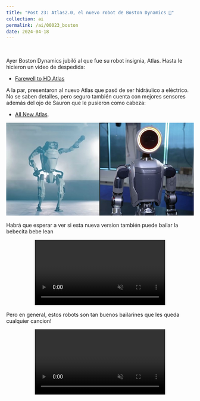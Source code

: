 ```yaml
---
title: "Post 23: Atlas2.0, el nuevo robot de Boston Dynamics 🤖"
collection: ai
permalink: /ai/00023_boston
date: 2024-04-18
---
```


&nbsp;

Ayer Boston Dynamics jubiló al que fue su robot insignia, Atlas. Hasta le hicieron un video de despedida: 
* [Farewell to HD Atlas](https://www.youtube.com/watch?v=-9EM5_VFlt8&ab_channel=BostonDynamics)

A la par, presentaron al nuevo Atlas que pasó de ser hidráulico a eléctrico. No se saben detalles, pero seguro también cuenta con mejores sensores además del ojo de Sauron que le pusieron como cabeza: 
* [All New Atlas](https://www.youtube.com/watch?v=29ECwExc-_M&ab_channel=BostonDynamics). 

![img](/images/ai/00023_atlas.jpg)

Habrá que esperar a ver si esta nueva version también puede bailar la bebecita bebe lean  

<div>
<center>
<video width="350" autoplay="autoplay" loop="true" controls muted>
  <source src="/images/ai/00023_atlas2.mp4" type="video/mp4">
  Your browser does not support the video tag.
</video>
</center>
</div>

Pero en general, estos robots son tan buenos bailarines que les queda cualquier cancion!

<div>
<center>
<video width="350" autoplay="autoplay" loop="true" controls muted>
  <source src="/images/ai/00023_atlas3.mp4" type="video/mp4">
  Your browser does not support the video tag.
</video>
</center>
</div>



